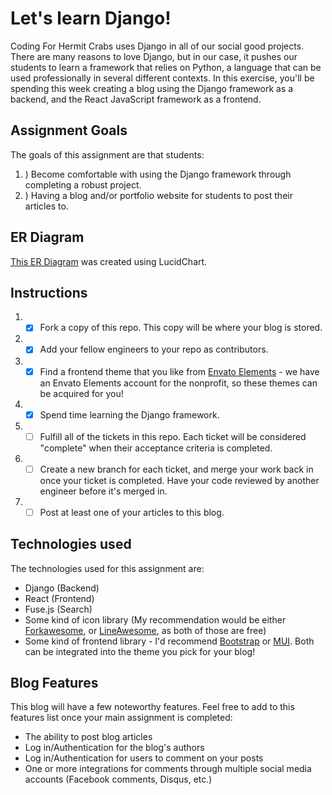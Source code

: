 # Let's learn Django!
Coding For Hermit Crabs uses Django in all of our social good projects. There are many reasons to love Django, but in our case, it pushes our students to learn a framework that relies on Python, a language that can be used professionally in several different contexts. In this exercise, you'll be spending this week creating a blog using the Django framework as a backend, and the React JavaScript framework as a frontend.

## Assignment Goals
The goals of this assignment are that students:

 1. ) Become comfortable with using the Django framework through completing a robust project.
 2. ) Having a blog and/or portfolio website for students to post their articles to.

## ER Diagram
[This ER Diagram](https://lucid.app/lucidchart/3a94fbd8-e957-43d8-9475-21e9fdc6d6d2/edit?viewport_loc=-291%2C81%2C2357%2C1311%2C0_0&invitationId=inv_ab4022ae-ddd5-4bd8-a023-044ab3ae6481) was created using LucidChart.

## Instructions
 1. - [x] Fork a copy of this repo. This copy will be where your blog is stored.
 2. - [x] Add your fellow engineers to your repo as contributors.
 3. - [x] Find a frontend theme that you like from [Envato Elements](https://elements.envato.com/web-templates/site-templates) - we have an Envato Elements account for the nonprofit, so these themes can be acquired for you!
 4. - [x] Spend time learning the Django framework.
 5. - [ ] Fulfill all of the tickets in this repo. Each ticket will be considered "complete" when their acceptance criteria is completed.
 6. - [ ] Create a new branch for each ticket, and merge your work back in once your ticket is completed. Have your code reviewed by another engineer before it's merged in.
 7. - [ ] Post at least one of your articles to this blog.

## Technologies used
The technologies used for this assignment are:
- Django (Backend)
- React (Frontend)
- Fuse.js (Search)
- Some kind of icon library (My recommendation would be either [Forkawesome](https://forkaweso.me/Fork-Awesome/), or [LineAwesome](https://icons8.com/line-awesome), as both of those are free)
- Some kind of frontend library - I'd recommend [Bootstrap](https://getbootstrap.com) or [MUI](https://mui.com). Both can be integrated into the theme you pick for your blog!

## Blog Features
This blog will have a few noteworthy features. Feel free to add to this features list once your main assignment is completed:

 - The ability to post blog articles
 - Log in/Authentication for the blog's authors
 - Log in/Authentication for users to comment on your posts
 - One or more integrations for comments through multiple social media accounts (Facebook comments, Disqus, etc.)

